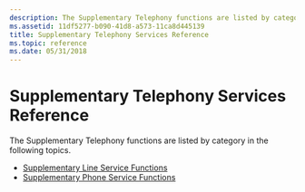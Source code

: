 ```yaml
---
description: The Supplementary Telephony functions are listed by category in the following topics.
ms.assetid: 11df5277-b090-41d8-a573-11ca8d445139
title: Supplementary Telephony Services Reference
ms.topic: reference
ms.date: 05/31/2018
---
```


# Supplementary Telephony Services Reference

The Supplementary Telephony functions are listed by category in the following topics.

-   [Supplementary Line Service Functions](supplementary-line-service-functions.md)
-   [Supplementary Phone Service Functions](supplementary-phone-service-functions.md)

 

 



